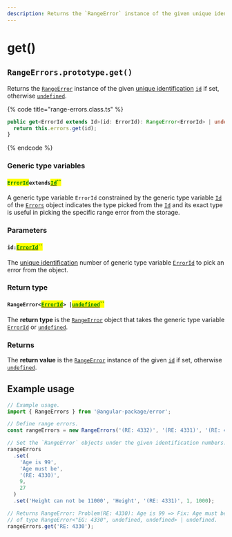 ```yaml
---
description: Returns the `RangeError` instance of the given unique identification
---
```


# get()

## `RangeErrors.prototype.get()`

Returns the [`RangeError`](broken-reference) instance of the given [unique identification](../../getting-started/basic-concepts.md#unique-identification) [`id`](get.md#id-errorid) if set, otherwise [`undefined`](https://developer.mozilla.org/en-US/docs/Web/JavaScript/Reference/Global\_Objects/undefined).

{% code title="range-errors.class.ts" %}
```typescript
public get<ErrorId extends Id>(id: ErrorId): RangeError<ErrorId> | undefined {
  return this.errors.get(id);
}
```
{% endcode %}

### Generic type variables

#### <mark style="color:green;">`ErrorId`</mark>`extends`[<mark style="color:green;">`Id`</mark>](../generic-type-variables.md#rangeerrors-less-than-id-greater-than)<mark style="color:green;">``</mark>

A generic type variable `ErrorId` constrained by the generic type variable [`Id`](../generic-type-variables.md#rangeerrors-less-than-id-greater-than) of the [`Errors`](broken-reference) object indicates the type picked from the [`Id`](../generic-type-variables.md#rangeerrors-less-than-id-greater-than) and its exact type is useful in picking the specific range error from the storage.

### Parameters

#### `id:`[<mark style="color:green;">`ErrorId`</mark>](get.md#erroridextendsid)<mark style="color:green;">``</mark>

The [unique identification](../../getting-started/basic-concepts.md#unique-identification) number of generic type variable [`ErrorId`](get.md#erroridextendsid) to pick an error from the object.

### Return type

#### `RangeError<`[<mark style="color:green;">`ErrorId`</mark>](get.md#erroridextendsid)`> |`[<mark style="color:green;">`undefined`</mark>](https://www.typescriptlang.org/docs/handbook/basic-types.html#null-and-undefined)<mark style="color:green;">``</mark>

The **return type** is the [`RangeError`](broken-reference) object that takes the generic type variable [`ErrorId`](get.md#erroridextendsid) or [`undefined`](https://www.typescriptlang.org/docs/handbook/basic-types.html#null-and-undefined).

### Returns

The **return value** is the [`RangeError`](broken-reference) instance of the given [`id`](get.md#id-errorid) if set, otherwise [`undefined`](https://developer.mozilla.org/en-US/docs/Web/JavaScript/Reference/Global\_Objects/undefined).

## Example usage

```typescript
// Example usage.
import { RangeErrors } from '@angular-package/error';

// Define range errors.
const rangeErrors = new RangeErrors('(RE: 4332)', '(RE: 4331)', '(RE: 4330)');

// Set the `RangeError` objects under the given identification numbers.
rangeErrors
  .set(
    'Age is 99',
    'Age must be',
    '(RE: 4330)',
    9,
    27
  )
  .set('Height can not be 11000', 'Height', '(RE: 4331)', 1, 1000);

// Returns RangeError: Problem(RE: 4330): Age is 99 => Fix: Age must be must be between 9 and 27
// of type RangeError<"EG: 4330", undefined, undefined> | undefined.
rangeErrors.get('RE: 4330');
```

